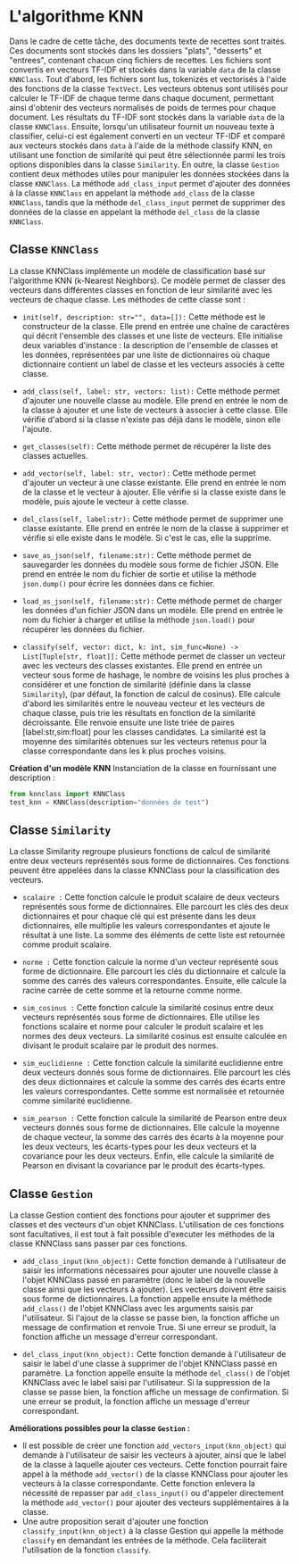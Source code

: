 # L'algorithme KNN
Dans le cadre de cette tâche, des documents texte de recettes sont traités. Ces documents sont stockés dans les dossiers "plats", "desserts" et "entrees", contenant chacun cinq fichiers de recettes. Les fichiers sont convertis en vecteurs TF-IDF et stockés dans la variable `data` de la classe `KNNClass`. Tout d'abord, les fichiers sont lus, tokenizés et vectorisés à l'aide des fonctions de la classe `TextVect`. Les vecteurs obtenus sont utilisés pour calculer le TF-IDF de chaque terme dans chaque document, permettant ainsi d'obtenir des vecteurs normalisés de poids de termes pour chaque document. Les résultats du TF-IDF sont stockés dans la variable `data` de la classe `KNNClass`. Ensuite, lorsqu'un utilisateur fournit un nouveau texte à classifier, celui-ci est également converti en un vecteur TF-IDF et comparé aux vecteurs stockés dans `data` à l'aide de la méthode classify KNN, en utilisant une fonction de similarité qui peut être sélectionnée parmi les trois options disponibles dans la classe `Similarity`.
En outre, la classe `Gestion` contient deux méthodes utiles pour manipuler les données stockées dans la classe `KNNClass`. La méthode `add_class_input` permet d'ajouter des données à la classe `KNNClass` en appelant la méthode `add_class` de la classe `KNNClass`, tandis que la méthode `del_class_input` permet de supprimer des données de la classe en appelant la méthode `del_class` de la classe `KNNClass`.







## Classe `KNNClass`
La classe KNNClass implémente un modèle de classification basé sur l'algorithme KNN (k-Nearest Neighbors). Ce modèle permet de classer des vecteurs dans différentes classes en fonction de leur similarité avec les vecteurs de chaque classe. Les méthodes de cette classe sont :

* `init(self, description: str="", data=[]):` 
Cette méthode est le constructeur de la classe. Elle prend en entrée une chaîne de caractères qui décrit l'ensemble des classes et une liste de vecteurs. Elle initialise deux variables d'instance : la description de l'ensemble de classes et les données, représentées par une liste de dictionnaires où chaque dictionnaire contient un label de classe et les vecteurs associés à cette classe.

* `add_class(self, label: str, vectors: list):`
Cette méthode permet d'ajouter une nouvelle classe au modèle. Elle prend en entrée le nom de la  classe à ajouter et une liste de vecteurs à associer à cette classe. Elle vérifie d'abord si la classe n'existe pas déjà dans le modèle, sinon elle l'ajoute.

* `get_classes(self):` 
Cette méthode permet de récupérer la liste des classes actuelles.

* `add_vector(self, label: str, vector):` 
Cette méthode permet d'ajouter un vecteur à une classe existante. Elle prend en entrée le nom de la classe et le vecteur à ajouter. Elle vérifie si la classe existe dans le modèle, puis ajoute le vecteur à cette classe.

* `del_class(self, label:str):` 
Cette méthode permet de supprimer une classe existante. Elle prend en entrée le nom de la classe à supprimer et vérifie si elle existe dans le modèle. Si c'est le cas, elle la supprime.

* `save_as_json(self, filename:str):` 
Cette méthode permet de sauvegarder les données du modèle sous forme de fichier JSON. Elle prend en entrée le nom du fichier de sortie et utilise la méthode `json.dump()` pour écrire les données dans ce fichier.

* `load_as_json(self, filename:str):` 
Cette méthode permet de charger les données d'un fichier JSON dans un modèle. Elle prend en entrée le nom du fichier à charger et utilise la méthode `json.load()` pour récupérer les données du fichier.

* `classify(self, vector: dict, k: int, sim_func=None) -> List[Tuple[str, float]]:` 
Cette méthode permet de classer un vecteur avec les vecteurs des classes existantes. Elle prend en entrée un vecteur sous forme de hashage, le nombre de voisins les plus proches à considérer et une fonction de similarité (définie dans la classe `Similarity`), (par défaut, la fonction de calcul de cosinus). Elle calcule d'abord les similarités entre le nouveau vecteur et les vecteurs de chaque classe, puis trie les résultats en fonction de la similarité décroissante. Elle renvoie ensuite une liste triée de paires [label:str,sim:float] pour les classes candidates. La similarité est la moyenne des similarités obtenues sur les vecteurs retenus pour la classe correspondante dans les k plus proches voisins.

**Création d'un modèle KNN**
Instanciation de la classe en fournissant une description :
```python
from knnclass import KNNClass
test_knn = KNNClass(description="données de test")
```



## Classe `Similarity`
La classe Similarity regroupe plusieurs fonctions de calcul de similarité entre deux vecteurs représentés sous forme de dictionnaires.
Ces fonctions peuvent être appelées dans la classe KNNClass pour la classification des vecteurs.

* `scalaire :`
Cette fonction calcule le produit scalaire de deux vecteurs représentés sous forme de dictionnaires. Elle parcourt les clés des deux dictionnaires et pour chaque clé qui est présente dans les deux dictionnaires, elle multiplie les valeurs correspondantes et ajoute le résultat à une liste. La somme des éléments de cette liste est retournée comme produit scalaire.

* `norme :`
Cette fonction calcule la norme d'un vecteur représenté sous forme de dictionnaire.  Elle parcourt les clés du dictionnaire et calcule la somme des carrés des valeurs correspondantes. Ensuite, elle calcule la racine carrée de cette somme et la retourne comme norme.

* `sim_cosinus :`
Cette fonction calcule la similarité cosinus entre deux vecteurs représentés sous forme de dictionnaires.  Elle utilise les fonctions scalaire et norme pour calculer le produit scalaire et les normes des deux vecteurs. La similarité cosinus est ensuite calculée en divisant le produit scalaire par le produit des normes.

* `sim_euclidienne :`
Cette fonction calcule la similarité euclidienne entre deux vecteurs donnés sous forme de dictionnaires. Elle parcourt les clés des deux dictionnaires et calcule la somme des carrés des écarts entre les valeurs correspondantes. Cette somme est normalisée et retournée comme similarité euclidienne.

* `sim_pearson :`
Cette fonction calcule la similarité de Pearson entre deux vecteurs donnés sous forme de dictionnaires. Elle calcule la moyenne de chaque vecteur, la somme des carrés des écarts à la moyenne pour les deux vecteurs, les écarts-types pour les deux vecteurs et la covariance pour les deux vecteurs. Enfin, elle calcule la similarité de Pearson en divisant la covariance par le produit des écarts-types.













## Classe `Gestion`
La classe Gestion contient des fonctions pour ajouter et supprimer des classes et des vecteurs d'un objet KNNClass. L'utilisation de ces fonctions sont facultatives, il est tout à fait possible d'executer les méthodes de la classe KNNClass sans passer par ces fonctions. 

* `add_class_input(knn_object):`
Cette fonction demande à l'utilisateur de saisir les informations nécessaires pour ajouter une nouvelle classe à l'objet KNNClass passé en paramètre (donc le label de la nouvelle classe ainsi que les vecteurs à ajouter). Les vecteurs doivent être saisis sous forme de dictionnaires. La fonction appelle ensuite la méthode `add_class()` de l'objet KNNClass avec les arguments saisis par l'utilisateur. Si l'ajout de la classe se passe bien, la fonction affiche un message de confirmation et renvoie True. Si une erreur se produit, la fonction affiche un message d'erreur correspondant.

* `del_class_input(knn_object):`
Cette fonction demande à l'utilisateur de saisir le label d'une classe à supprimer de l'objet KNNClass passé en paramètre. La fonction appelle ensuite la méthode `del_class()` de l'objet KNNClass avec le label saisi par l'utilisateur. Si la suppression de la classe se passe bien, la fonction affiche un message de confirmation. Si une erreur se produit, la fonction affiche un message d'erreur correspondant.

**Améliorations possibles pour la classe `Gestion` :**

- Il est possible de créer une fonction `add_vectors_input(knn_object)` qui demande à l'utilisateur de saisir les vecteurs à ajouter, ainsi que le label de la classe à laquelle ajouter ces vecteurs. Cette fonction pourrait faire appel à la méthode `add_vector()` de la classe KNNClass pour ajouter les vecteurs à la classe correspondante. Cette fonction enlevera la nécessité de repasser par `add_class_input()` ou d'appeler directement la méthode `add_vector()` pour ajouter des vecteurs supplémentaires à la classe.
- Une autre proposition serait d'ajouter une fonction `classify_input(knn_object)` à la classe Gestion qui appelle la méthode `classify` en demandant les entrées de la méthode. Cela faciliterait l'utilisation de la fonction `classify`.


